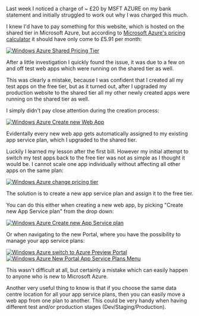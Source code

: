 ﻿<!--
    Published: 2015-06-14 21:20
    Author: Dustin Moris Gorski
    Title: Running free tier and paid tier web apps on the same Microsoft Azure subscription
    Tags: microsoft-azure app-hosting-plan
-->
<p>Last week I noticed a charge of ~ &pound;20 by MSFT AZURE on my bank statement and initially struggled to work out why I was charged this much.</p>
<p>I knew I'd have to pay something for this website, which is hosted on the shared tier in Microsoft Azure, but according to <a href="http://azure.microsoft.com/en-us/pricing/calculator/">Microsoft Azure's pricing calculator</a> it should have only come to &pound;5.91 per month:</p>
<a href="https://www.flickr.com/photos/130657798@N05/18821999662" title="Windows Azure Shared Pricing Tier by Dustin Moris Gorski, on Flickr"><img src="https://c2.staticflickr.com/6/5328/18821999662_b71b95637e_o.png" alt="Windows Azure Shared Pricing Tier"></a>

<p>After a little investigation I quickly found the issue, it was due to a few on and off test web apps which were running on the shared tier as well.</p>
<p>This was clearly a mistake, because I was confident that I created all my test apps on the free tier, but as it turned out, after I upgraded my production website to the shared tier all my other newly created apps were running on the shared tier as well.</p>

<p>I simply didn't pay close attention during the creation process:</p>
<a href="https://www.flickr.com/photos/130657798@N05/18829751471" title="Windows Azure Create new Web App by Dustin Moris Gorski, on Flickr"><img src="https://c4.staticflickr.com/4/3949/18829751471_b072e0ceaa_o.png" alt="Windows Azure Create new Web App"></a>

<p>Evidentally every new web app gets automatically assigned to my existing app service plan, which I upgraded to the shared tier.</p>
<p>Luckily I learned my lesson after the first bill. However my initial attempt to switch my test apps back to the free tier was not as simple as I thought it would be. I cannot scale one app individually without affecting all other apps on the same plan:</p>
<a href="https://www.flickr.com/photos/130657798@N05/18640926409" title="Windows Azure change pricing tier by Dustin Moris Gorski, on Flickr"><img src="https://c4.staticflickr.com/4/3865/18640926409_dbf2790205_o.png" alt="Windows Azure change pricing tier"></a>

<p>The solution is to create a new app service plan and assign it to the free tier.</p>

<p>You can do this either when creating a new web app, by picking "Create new App Service plan" from the drop down:</p>
<a href="https://www.flickr.com/photos/130657798@N05/18204493134" title="Windows Azure Create new App Service plan by Dustin Moris Gorski, on Flickr"><img src="https://c4.staticflickr.com/4/3868/18204493134_e04eba21dd_o.png" alt="Windows Azure Create new App Service plan"></a>

<p>Or when navigating to the new Portal, where you have the possibility to manage your app service plans:</p>
<a href="https://www.flickr.com/photos/130657798@N05/18821999642" title="Windows Azure switch to Azure Preview Portal by Dustin Moris Gorski, on Flickr"><img src="https://c2.staticflickr.com/6/5541/18821999642_d779125c72_o.png" class="half-width" alt="Windows Azure switch to Azure Preview Portal"></a>
<a href="https://www.flickr.com/photos/130657798@N05/18640926369" title="Windows Azure New Portal App Service Plans Menu by Dustin Moris Gorski, on Flickr"><img src="https://c2.staticflickr.com/6/5496/18640926369_1f679d0f4f_o.png" class="half-width" alt="Windows Azure New Portal App Service Plans Menu"></a>

<p>This wasn't difficult at all, but certainly a mistake which can easily happen to anyone who is new to Microsoft Azure.</p>
<p>Another very useful thing to know is that if you choose the same data centre location for all your app service plans, then you can easily move a web app from one plan to another. This could be very handy when having different test and/or production stages (Dev/Staging/Production).</p>